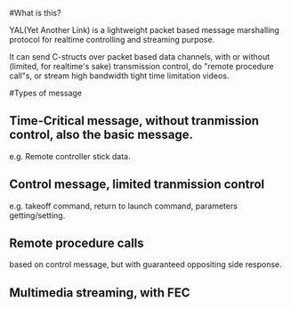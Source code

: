 #What is this?

YAL(Yet Another Link) is a lightweight packet based message marshalling protocol for realtime controlling and streaming purpose.

It can send C-structs over packet based data channels, with or without (limited, for realtime's sake) transmission control, do "remote procedure call"s, or stream high bandwidth tight time limitation videos.

#Types of message
## Time-Critical message, without tranmission control, also the basic message.
e.g. Remote controller stick data.

## Control message, limited tranmission control
e.g. takeoff command, return to launch command, parameters getting/setting.

## Remote procedure calls
based on control message, but with guaranteed oppositing side response.

## Multimedia streaming, with FEC